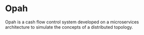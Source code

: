# Opah

Opah is a cash flow control system developed on a microservices architecture to simulate the concepts of a distributed topology.

